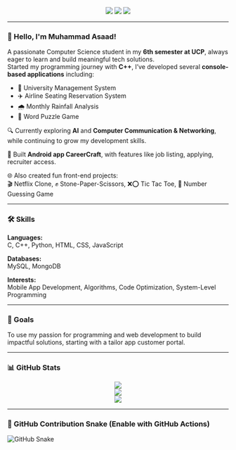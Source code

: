 <p align="center">
  <a href="https://www.linkedin.com/in/your-link"><img src="https://img.shields.io/badge/LinkedIn-%230077B5.svg?style=for-the-badge&logo=linkedin&logoColor=white&labelColor=blue" /></a>
  <a href="https://www.facebook.com/your-profile"><img src="https://img.shields.io/badge/Facebook-%231877F2.svg?style=for-the-badge&logo=facebook&logoColor=white&labelColor=blue" /></a>
  <a href="https://twitter.com/yourhandle"><img src="https://img.shields.io/badge/Twitter-%231DA1F2.svg?style=for-the-badge&logo=twitter&logoColor=white&labelColor=blue" /></a>
</p>

---

### 👋 Hello, I'm Muhammad Asaad!

A passionate Computer Science student in my **6th semester at UCP**, always eager to learn and build meaningful tech solutions.  
Started my programming journey with **C++**, I’ve developed several **console-based applications** including:

- 🏫 University Management System  
- ✈️ Airline Seating Reservation System  
- 🌧️ Monthly Rainfall Analysis  
- 🧩 Word Puzzle Game  

🔍 Currently exploring **AI** and **Computer Communication & Networking**, while continuing to grow my development skills.

📱 Built **Android app CareerCraft**, with features like job listing, applying, recruiter access.

🌐 Also created fun front-end projects:  
🎬 Netflix Clone, ✊ Stone-Paper-Scissors, ❌⭕ Tic Tac Toe, 🔢 Number Guessing Game

---

### 🛠️ Skills

**Languages:**  
C, C++, Python, HTML, CSS, JavaScript  

**Databases:**  
MySQL, MongoDB  

**Interests:**  
Mobile App Development, Algorithms, Code Optimization, System-Level Programming

---

### 🎯 Goals  
To use my passion for programming and web development to build impactful solutions, starting with a tailor app customer portal.

---

### 📊 GitHub Stats

<p align="center">
  <img src="https://github-readme-streak-stats.herokuapp.com?user=Asaad-108&theme=dark&hide_border=true" />
  <br/>
  <img src="https://github-readme-stats.vercel.app/api?username=Asaad-108&show_icons=true&theme=radical" />
  <br/>
  <img src="https://github-readme-stats.vercel.app/api/top-langs/?username=Asaad-108&layout=compact&theme=radical" />
</p>

---

### 🐍 GitHub Contribution Snake (Enable with GitHub Actions)

![GitHub Snake](https://github.com/Asaad-108/blob/output/github-contribution-grid-snake.svg)

<!---
Asaad-108/Asaad-108 is a ✨ special ✨ repository because its `README.md` (this file) appears on your GitHub profile.
You can click the Preview link to take a look at your changes.
--->
